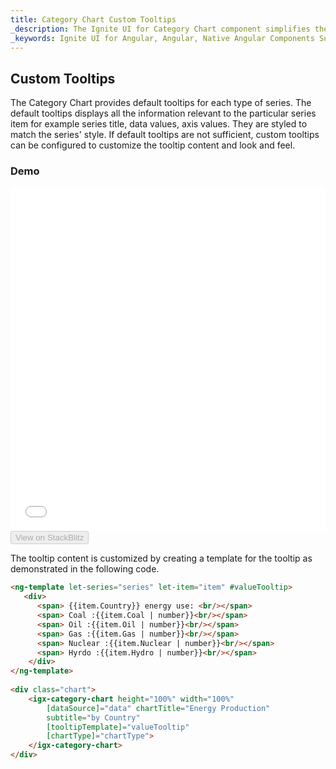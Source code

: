 ```yaml
---
title: Category Chart Custom Tooltips
_description: The Ignite UI for Category Chart component simplifies the complexities of the data visualization domain into manageable API so that a user can bind a collection of data, a group of collections, and a data property, and let the charting control do the rest. 
_keywords: Ignite UI for Angular, Angular, Native Angular Components Suite, Native Angular Controls, Native Angular Components, Native Angular Components Library, Angular Chart, Angular Chart Control, Angular Chart Example, Angular Grid Component, Angular Chart Component, Angular Category Chart 
---
```

## Custom Tooltips 

The Category Chart provides default tooltips for each type of series. The default tooltips displays all the information relevant to the particular series item for example series title, data values, axis values. They are styled to match the series' style. If default tooltips are not sufficient, custom tooltips can be configured to customize the tooltip content and look and feel.

### Demo

<div class="sample-container" style="height: 550px">
    <iframe id="category-chart-custom-tooltips-sample-iframe" src='{environment:demosBaseUrl}/category-chart-custom-tooltips-sample' width="100%" height="100%" seamless frameBorder="0" onload="onSampleIframeContentLoaded(this);"></iframe>
</div>
<div>
    <button data-localize="stackblitz" disabled class="stackblitz-btn"   data-iframe-id="category-chart-custom-tooltips-sample-iframe" data-demos-base-url="{environment:demosBaseUrl}">View on StackBlitz
    </button>
</div>

<div class="divider--half"></div>

The tooltip content is customized by creating a template for the tooltip as demonstrated in the following code.

```html
<ng-template let-series="series" let-item="item" #valueTooltip>
   <div>
      <span> {{item.Country}} energy use: <br/></span>
      <span> Coal :{{item.Coal | number}}<br/></span>
      <span> Oil :{{item.Oil | number}}<br/></span>
      <span> Gas :{{item.Gas | number}}<br/></span>
      <span> Nuclear :{{item.Nuclear | number}}<br/></span>
      <span> Hyrdo :{{item.Hydro | number}}<br/></span>
    </div>
</ng-template>
    
<div class="chart">
    <igx-category-chart height="100%" width="100%"
        [dataSource]="data" chartTitle="Energy Production"
        subtitle="by Country"
        [tooltipTemplate]="valueTooltip"
        [chartType]="chartType">
    </igx-category-chart>
</div>
```
    